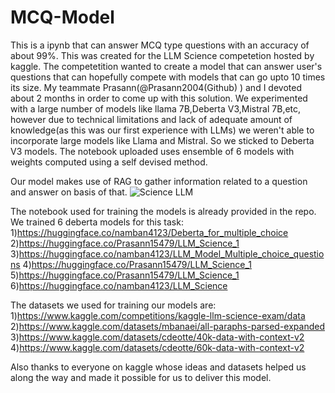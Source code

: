 # MCQ-Model
This is a ipynb that can answer MCQ type questions with an accuracy of about 99%. 
This was created for the LLM Science competetion hosted by kaggle. The competetition wanted to create a model that can answer user's questions that can hopefully compete with models that can go upto 10 times its size.  My teammate Prasann(@Prasann2004(Github) ) and I devoted about 2 months in order to come up with this solution. We experimented with a large number of models like llama 7B,Deberta V3,Mistral 7B,etc, however due to technical limitations and lack of adequate amount of knowledge(as this was our first experience with LLMs) we weren't able to incorporate large models like Llama and Mistral. So we sticked to Deberta V3 models. 
The notebook uploaded uses ensemble of 6 models with weights computed using a self devised method. 

Our model makes use of RAG to gather information related to a question and answer on basis of that. 
![Science LLM](https://github.com/Nb4159/MCQ-Model/assets/122211644/1f537ab9-d6ce-4a7c-ae84-e800864a0230)

The notebook used for training the models is already provided in the repo. We trained 6 deberta models for this task:
1)https://huggingface.co/namban4123/Deberta_for_multiple_choice
2)https://huggingface.co/Prasann15479/LLM_Science_1
3)https://huggingface.co/namban4123/LLM_Model_Multiple_choice_questions
4)https://huggingface.co/Prasann15479/LLM_Science_1
5)https://huggingface.co/Prasann15479/LLM_Science_1
6)https://huggingface.co/namban4123/LLM_Science


The datasets we used for training our models are:
1)https://www.kaggle.com/competitions/kaggle-llm-science-exam/data
2)https://www.kaggle.com/datasets/mbanaei/all-paraphs-parsed-expanded
3)https://www.kaggle.com/datasets/cdeotte/40k-data-with-context-v2
4)https://www.kaggle.com/datasets/cdeotte/60k-data-with-context-v2

Also thanks to everyone on kaggle whose ideas and datasets helped us along the way and made it possible for us to deliver this model.
